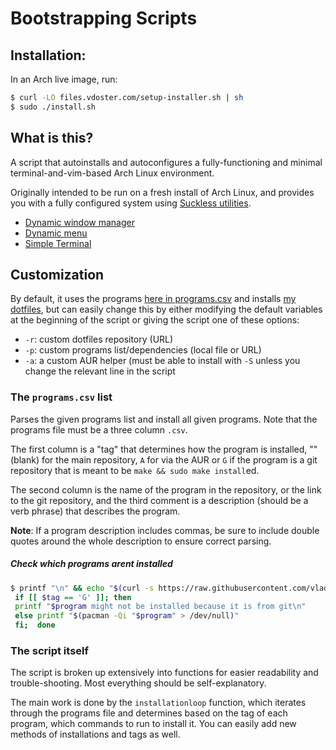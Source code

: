 # Bootstrapping Scripts

## Installation:

In an Arch live image, run:

```sh
$ curl -LO files.vdoster.com/setup-installer.sh | sh
$ sudo ./install.sh
```

## What is this?

A script that autoinstalls and autoconfigures a fully-functioning
and minimal terminal-and-vim-based Arch Linux environment.

Originally intended to be run on a fresh install of Arch Linux, and
provides you with a fully configured system using [Suckless utilities](https://suckless.org/).

- [Dynamic window manager](https://dwm.suckless.org/)
- [Dynamic menu](https://tools.suckless.org/dmenu/)
- [Simple Terminal](https://st.suckless.org/)

## Customization

By default, it uses the programs [here in programs.csv](programs.csv) and installs
[my dotfiles](https://github.com/vladdoster/dotfiles), but can easily change this by either 
modifying the default variables at the beginning of the script or giving the script one of these options:
- `-r`: custom dotfiles repository (URL)
- `-p`: custom programs list/dependencies (local file or URL)
- `-a`: a custom AUR helper (must be able to install with `-S` unless you
  change the relevant line in the script

### The `programs.csv` list

Parses the given programs list and install all given programs. Note
that the programs file must be a three column `.csv`.

The first column is a "tag" that determines how the program is installed, ""
(blank) for the main repository, `A` for via the AUR or `G` if the program is a
git repository that is meant to be `make && sudo make install`ed.

The second column is the name of the program in the repository, or the link to
the git repository, and the third comment is a description (should be a verb
phrase) that describes the program.

**Note**: If a program description includes commas, be sure to include double quotes around the whole description to ensure correct parsing.

##### Check which programs arent installed

```sh
$ printf "\n" && echo "$(curl -s https://raw.githubusercontent.com/vladdoster/dotfile-installer/master/programs.csv | sed '/^#/d')" | while IFS=, read -r tag program comment; do
 if [[ $tag == 'G' ]]; then 
 printf "$program might not be installed because it is from git\n" 
 else printf "$(pacman -Qi "$program" > /dev/null)"
 fi;  done
```

### The script itself

The script is broken up extensively into functions for easier readability and
trouble-shooting. Most everything should be self-explanatory.

The main work is done by the `installationloop` function, which iterates
through the programs file and determines based on the tag of each program,
which commands to run to install it. You can easily add new methods of
installations and tags as well.

